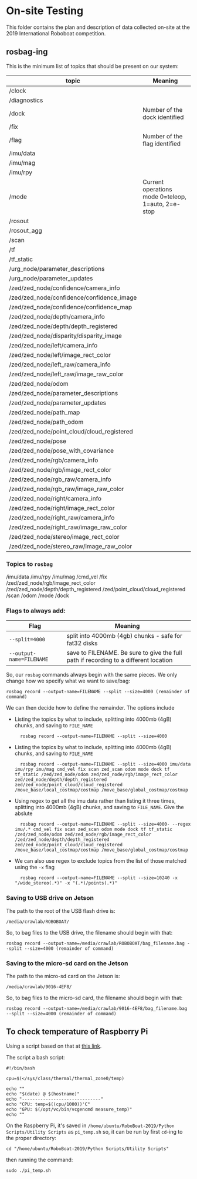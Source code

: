 # On-site Testing 
This folder contains the plan and description of data collected on-site at the 2019 International Roboboat competition.

## rosbag-ing
This is the minimum list of topics that should be present on our system:

topic                                      | Meaning  
------------------------------------------ | -----  
/clock                                     |  
/diagnostics                               |  
/dock                                      | Number of the dock identified  
/fix                                       |  
/flag                                      | Number of the flag identified 
/imu/data                                  |  
/imu/mag                                   |  
/imu/rpy                                   |  
/mode                                      | Current operations mode 0=teleop, 1=auto, 2=e-stop 
/rosout                                    |  
/rosout_agg                                |  
/scan                                      |  
/tf                                        |  
/tf_static                                 |   
/urg_node/parameter_descriptions           |  
/urg_node/parameter_updates                |  
/zed/zed_node/confidence/camera_info       |  
/zed/zed_node/confidence/confidence_image  |  
/zed/zed_node/confidence/confidence_map    |  
/zed/zed_node/depth/camera_info            |  
/zed/zed_node/depth/depth_registered       |  
/zed/zed_node/disparity/disparity_image    |  
/zed/zed_node/left/camera_info             |  
/zed/zed_node/left/image_rect_color        |  
/zed/zed_node/left_raw/camera_info         |  
/zed/zed_node/left_raw/image_raw_color     |  
/zed/zed_node/odom                         |  
/zed/zed_node/parameter_descriptions       |  
/zed/zed_node/parameter_updates            |  
/zed/zed_node/path_map                     |  
/zed/zed_node/path_odom                    |  
/zed/zed_node/point_cloud/cloud_registered |  
/zed/zed_node/pose                         |  
/zed/zed_node/pose_with_covariance         |  
/zed/zed_node/rgb/camera_info              |  
/zed/zed_node/rgb/image_rect_color         |  
/zed/zed_node/rgb_raw/camera_info          |  
/zed/zed_node/rgb_raw/image_raw_color      |  
/zed/zed_node/right/camera_info            |  
/zed/zed_node/right/image_rect_color       |  
/zed/zed_node/right_raw/camera_info        |  
/zed/zed_node/right_raw/image_raw_color    |  
/zed/zed_node/stereo/image_rect_color      |  
/zed/zed_node/stereo_raw/image_raw_color   |  


### Topics to `rosbag`
/imu/data
/imu/rpy
/imu/mag
/cmd_vel
/fix
/zed/zed_node/rgb/image_rect_color
/zed/zed_node/depth/depth_registered 
/zed/point_cloud/cloud_registered
/scan
/odom 
/mode
/dock

### Flags to always add:
Flag                     | Meaning  
------------------------ | ----------------------------------------------------------------------------------  
`--split=4000`          | split into 4000mb (4gb) chunks - safe for fat32 disks
`--output-name=FILENAME` | save to FILENAME. Be sure to give the full path if recording to a different location  

So, our `rosbag` commands always begin with the same pieces. We only change how we specify what we want to save/bag:

    rosbag record --output-name=FILENAME --split --size=4000 (remainder of command)

We can then decide how to define the remainder. The options include 

* Listing the topics by what to include, splitting into 4000mb (4gB) chunks, and saving to `FILE_NAME`

        rosbag record --output-name=FILENAME --split --size=4000

* Listing the topics by what to include, splitting into 4000mb (4gB) chunks, and saving to `FILE_NAME`

        rosbag record --output-name=FILENAME --split --size=4000 imu/data imu/rpy imu/mag cmd_vel fix scan zed_scan odom mode dock tf tf_static /zed/zed_node/odom zed/zed_node/rgb/image_rect_color zed/zed_node/depth/depth_registered zed/zed_node/point_cloud/cloud_registered /move_base/local_costmap/costmap /move_base/global_costmap/costmap

* Using regex to get all the imu data rather than listing it three times, splitting into 4000mb (4gB) chunks, and saving to `FILE_NAME`. Give the abslute

        rosbag record --output-name=FILENAME --split --size=4000- --regex imu/.* cmd_vel fix scan zed_scan odom mode dock tf tf_static /zed/zed_node/odom zed/zed_node/rgb/image_rect_color /zed/zed_node/depth/depth_registered zed/zed_node/point_cloud/cloud_registered /move_base/local_costmap/costmap /move_base/global_costmap/costmap

* We can also use regex to exclude topics from the list of those matched using the `-x` flag

        rosbag record --output-name=FILENAME --split --size=10240 -x "/wide_stereo(.*)" -x "(.*)/points(.*)"


### Saving to USB drive on Jetson  
The path to the root of the USB flash drive is:

    /media/crawlab/ROBOBOAT/

So, to bag files to the USB drive, the filename should begin with that:

    rosbag record --output-name=/media/crawlab/ROBOBOAT/bag_filename.bag --split --size=4000 (remainder of command)


### Saving to the micro-sd card on the Jetson  
The path to the micro-sd card on the Jetson is:

    /media/crawlab/9016-4EF8/
    
So, to bag files to the micro-sd card, the filename should begin with that:

    rosbag record --output-name=/media/crawlab/9016-4EF8/bag_filename.bag --split --size=4000 (remainder of command)
    
    
## To check temperature of Raspberry Pi
Using a script based on that at [this link](https://www.cyberciti.biz/faq/linux-find-out-raspberry-pi-gpu-and-arm-cpu-temperature-command/).

The script a bash script:

    #!/bin/bash

    cpu=$(</sys/class/thermal/thermal_zone0/temp)

    echo ""
    echo "$(date) @ $(hostname)"
    echo "------------------------------"
    echo "CPU: temp=$((cpu/1000))'C"
    echo "GPU: $(/opt/vc/bin/vcgencmd measure_temp)"
    echo ""


On the Raspberry Pi, it's saved in `/home/ubuntu/RoboBoat-2019/Python Scripts/Utility Scripts` as `pi_temp.sh` so, it can be run by first `cd`-ing to the proper directory:

    cd "/home/ubuntu/RoboBoat-2019/Python Scripts/Utility Scripts"

then running the command:

    sudo ./pi_temp.sh


